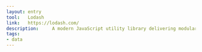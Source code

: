 ```yaml
---
layout: entry
tool:	Lodash
link:	https://lodash.com/
description:	 A modern JavaScript utility library delivering modularity, performance & extras
tags:
- data
---
```

